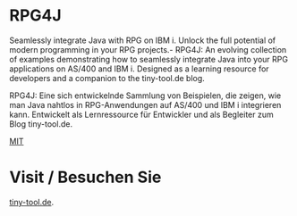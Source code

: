 # RPG4J
Seamlessly integrate Java with RPG on IBM i. Unlock the full potential of modern programming in your RPG projects.-
RPG4J: An evolving collection of examples demonstrating how to seamlessly integrate Java into your RPG applications on AS/400 and IBM i. Designed as a learning resource for developers and a companion to the tiny-tool.de blog.

RPG4J: Eine sich entwickelnde Sammlung von Beispielen, die zeigen, wie man Java nahtlos in RPG-Anwendungen auf AS/400 und IBM i integrieren kann. Entwickelt als Lernressource für Entwickler und als Begleiter zum Blog tiny-tool.de.

[MIT](LICENSE)
# Visit / Besuchen Sie
[tiny-tool.de](https://tiny-tool.de/).
